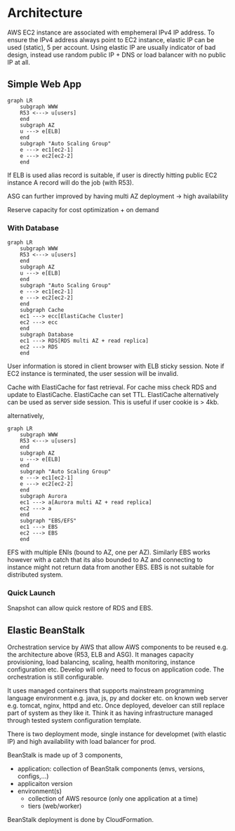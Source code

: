 # Architecture

AWS EC2 instance are associated with emphemeral IPv4 IP address. To ensure
the IPv4 address always point to EC2 instance, elastic IP can be used (static),
5 per account. Using elastic IP are usually indicator of bad design, instead
use random public IP + DNS or load balancer with no public IP at all.

## Simple Web App

```mermaid
graph LR
    subgraph WWW
    R53 <---> u[users]
    end
    subgraph AZ
    u ---> e[ELB]
    end
    subgraph "Auto Scaling Group"
    e ---> ec1[ec2-1]
    e ---> ec2[ec2-2]
    end
```

If ELB is used alias record is suitable, if user is directly hitting public
EC2 instance A record will do the job (with R53).

ASG can further improved by having multi AZ deployment -> high availability

Reserve capacity for cost optimization + on demand

### With Database

```mermaid
graph LR
    subgraph WWW
    R53 <---> u[users]
    end
    subgraph AZ
    u ---> e[ELB]
    end
    subgraph "Auto Scaling Group"
    e ---> ec1[ec2-1]
    e ---> ec2[ec2-2]
    end
    subgraph Cache
    ec1 ---> ecc[ElastiCache Cluster]
    ec2 ---> ecc
    end
    subgraph Database
    ec1 ---> RDS[RDS multi AZ + read replica]
    ec2 ---> RDS
    end
```

User information is stored in client browser with ELB sticky session. Note if
EC2 instance is terminated, the user session will be invalid.

Cache with ElastiCache for fast retrieval. For cache miss check RDS and update
to ElastiCache. ElastiCache can set TTL. ElastiCache alternatively can be used
as server side session. This is useful if user cookie is > 4kb.

alternatively,

```mermaid
graph LR
    subgraph WWW
    R53 <---> u[users]
    end
    subgraph AZ
    u ---> e[ELB]
    end
    subgraph "Auto Scaling Group"
    e ---> ec1[ec2-1]
    e ---> ec2[ec2-2]
    end
    subgraph Aurora
    ec1 ---> a[Aurora multi AZ + read replica]
    ec2 ---> a
    end
    subgraph "EBS/EFS"
    ec1 ---> EBS
    ec2 ---> EBS
    end
```

EFS with multiple ENIs (bound to AZ, one per AZ). Similarly EBS works however
with a catch that its also bounded to AZ and connecting to instance might not
return data from another EBS. EBS is not suitable for distributed system.

### Quick Launch

Snapshot can allow quick restore of RDS and EBS.

## Elastic BeanStalk

Orchestration service by AWS that allow AWS components to be reused e.g. the
architecture above (R53, ELB and ASG). It manages capacity provisioning, load
balancing, scaling, health monitoring, instance configuration etc. Develop will
only need to focus on application code. The orchestration is still
configurable.

It uses managed containers that supports mainstream programming language
environment e.g. java, js, py and docker etc. on known web server e.g. tomcat,
nginx, httpd and etc. Once deployed, develoer can still replace part of system
as they like it. Think it as having infrastructure managed through tested
system configuration template.

There is two deployment mode, single instance for developmet (with elastic IP)
and high availability with load balancer for prod.

BeanStalk is made up of 3 components,

- application: collection of BeanStalk components (envs, versions, configs,...)
- applicaiton version
- environment(s)
  - collection of AWS resource (only one application at a time)
  - tiers (web/worker)

BeanStalk deployment is done by CloudFormation.
